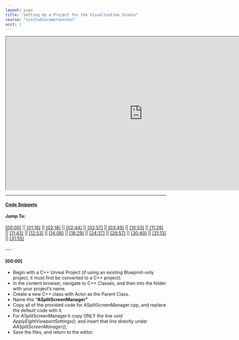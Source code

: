 ```yaml
---
layout: page
title: "Setting Up a Project for the Visualization Studio"
course: "visstudiocameraunreal"
unit: 1
---
```


<iframe src="https://www.youtube.com/embed/ewRKuI49vPQ" name="embed"
width="854" height="480" title="Visualization Studio Unreal Engine Setup Walkthrough" allow="autoplay" allowfullscreen="true"></iframe>

<hr>

<h4> <a href="codesnippets.html" target="_blank">Code Snippets</a></h4>
<h4>Jump To:</h4>
<p1>
<a href="https://www.youtube.com/embed/ewRKuI49vPQ?start=0&autoplay=1" target="embed" allow="autoplay" onclick="document.getElementById('[00:00]').scrollIntoView({ behavior: 'smooth', block: 'nearest', inline: 'nearest' });" >[00:00]</a>  ||  
<a href="https://www.youtube.com/embed/ewRKuI49vPQ?start=76&autoplay=1" target="embed" allow="autoplay" onclick="document.getElementById('[01:16]').scrollIntoView({ behavior: 'smooth', block: 'end', inline: 'nearest' });" >[01:16]</a>  ||  
<a href="https://www.youtube.com/embed/ewRKuI49vPQ?start=138&autoplay=1" target="embed" allow="autoplay" onclick="document.getElementById('[02:18]').scrollIntoView({ behavior: 'smooth', block: 'end', inline: 'nearest' });" >[02:18]</a>  ||  
<a href="https://www.youtube.com/embed/ewRKuI49vPQ?start=164&autoplay=1" target="embed" allow="autoplay" onclick="document.getElementById('[02:44]').scrollIntoView({ behavior: 'smooth', block: 'end', inline: 'nearest' });" >[02:44]</a>  ||  
<a href="https://www.youtube.com/embed/ewRKuI49vPQ?start=177&autoplay=1" target="embed" allow="autoplay" onclick="document.getElementById('[02:57]').scrollIntoView({ behavior: 'smooth', block: 'end', inline: 'nearest' });" >[02:57]</a>  ||  
<a href="https://www.youtube.com/embed/ewRKuI49vPQ?start=229&autoplay=1" target="embed" allow="autoplay" onclick="document.getElementById('[03:49]').scrollIntoView({ behavior: 'smooth', block: 'end', inline: 'nearest' });" >[03:49]</a>  ||  
<a href="https://www.youtube.com/embed/ewRKuI49vPQ?start=653&autoplay=1" target="embed" allow="autoplay" onclick="document.getElementById('[10:53]').scrollIntoView({ behavior: 'smooth', block: 'end', inline: 'nearest' });" >[10:53]</a>  ||  
<a href="https://www.youtube.com/embed/ewRKuI49vPQ?start=689&autoplay=1" target="embed" allow="autoplay" onclick="document.getElementById('[11:29]').scrollIntoView({ behavior: 'smooth', block: 'end', inline: 'nearest' });" >[11:29]</a>  ||  
<a href="https://www.youtube.com/embed/ewRKuI49vPQ?start=703&autoplay=1" target="embed" allow="autoplay" onclick="document.getElementById('[11:43]').scrollIntoView({ behavior: 'smooth', block: 'end', inline: 'nearest' });" >[11:43]</a>  ||  
<a href="https://www.youtube.com/embed/ewRKuI49vPQ?start=773&autoplay=1" target="embed" allow="autoplay" onclick="document.getElementById('[12:53]').scrollIntoView({ behavior: 'smooth', block: 'end', inline: 'nearest' });" >[12:53]</a>  ||  
<a href="https://www.youtube.com/embed/ewRKuI49vPQ?start=848&autoplay=1" target="embed" allow="autoplay" onclick="document.getElementById('[14:08]').scrollIntoView({ behavior: 'smooth', block: 'end', inline: 'nearest' });" >[14:08]</a>  ||  
<a href="https://www.youtube.com/embed/ewRKuI49vPQ?start=1109&autoplay=1" target="embed" allow="autoplay" onclick="document.getElementById('[18:29]').scrollIntoView({ behavior: 'smooth', block: 'end', inline: 'nearest' });" >[18:29]</a>  ||  
<a href="https://www.youtube.com/embed/ewRKuI49vPQ?start=1477&autoplay=1" target="embed" allow="autoplay" onclick="document.getElementById('[24:37]').scrollIntoView({ behavior: 'smooth', block: 'end', inline: 'nearest' });" >[24:37]</a>  ||  
<a href="https://www.youtube.com/embed/ewRKuI49vPQ?start=1797&autoplay=1" target="embed" allow="autoplay" onclick="document.getElementById('[29:57]').scrollIntoView({ behavior: 'smooth', block: 'end', inline: 'nearest' });" >[29:57]</a>  ||  
<a href="https://www.youtube.com/embed/ewRKuI49vPQ?start=1840&autoplay=1" target="embed" allow="autoplay" onclick="document.getElementById('[30:40]').scrollIntoView({ behavior: 'smooth', block: 'end', inline: 'nearest' });" >[30:40]</a>  ||  
<a href="https://www.youtube.com/embed/ewRKuI49vPQ?start=1873&autoplay=1" target="embed" allow="autoplay" onclick="document.getElementById('[31:13]').scrollIntoView({ behavior: 'smooth', block: 'end', inline: 'nearest' });" >[31:13]</a>  ||  
<a href="https://www.youtube.com/embed/ewRKuI49vPQ?start=1915&autoplay=1" target="embed" allow="autoplay" onclick="document.getElementById('[31:55]').scrollIntoView({ behavior: 'smooth', block: 'nearest', inline: 'nearest' });" >[31:55]</a><br><br>
</p1>
---

<div style="height: 300px;overflow: scroll;">
<h4>[00:00]</h4>
<ul>
  <li>Begin with a C++ Unreal Project (if using an existing Blueprint-only project, it must first be converted to a C++ project).</li>
  <li>In the content browser, navigate to C++ Classes, and then into the folder with your project’s name.</li>
  <li>Create a new C++ class with Actor as the Parent Class.</li>
  <li>Name this <b>“ASplitScreenManager”</b></li>
  <li>Copy all of the provided code for ASplitScreenManager.cpp, and replace the default code with it.</li>
  <li>For ASplitScreenManager.h copy ONLY the line <em>void ApplyEightViewportSettings();</em> and insert that line directly under <em>AASplitScreenManager();</em></li>
  <li>Save the files, and return to the editor.</li>
</ul>
<p id="[00:00]"></p>
<br><br>

<h4>[01:16]</h4>
<ul>
  <li>Create another C++ class, being sure to check “Show All Classes”</li>
  <li>Search for and select GameInstance as the parent class.</li>
  <li>Name this <b>“VizStudioGameInstance”</b></li>
  <li>Like before, copy all of the provided code for VizStudioGameInstance.cpp, and replace the default code.</li>
  <li>For VizStudioGameInstance.h, only the lines from  <em>public:</em>  to <em>ULocalPlayer…</em>  need to be copied from the provided code and pasted just below <em>GENERATED_BODY()</em> in Visual Studio.</li>
</ul>
<p id="[01:16]"></p>
<br><br>

<h4>[02:18]</h4>
<ul>
  <li>Back in the editor, create one more C++ class, and select GameViewportClient as the parent class.</li>
  <li>Name this <b>“VizStudioGameViewportClient”</b></li>
  <li>This requires no additional code.</li>
</ul>
<p id="[02:18]"></p>
<br><br>

<h4>[02:44]</h4>
<ul>
  <li>Now create a Blueprint class from ASplitScreenManager.</li>
  <li>Name this <b>“ASplitScreenManagerBP”</b></li>
  <li>This should be placed in your project’s Content folder. Go there now.</li>
</ul>
<p id="[02:44]"></p>
<br><br>

<h4>[02:57]</h4>
<ul>
  <li>Now to create a few more Blueprint classes.</li>
  <li>Create a Pawn class, and name it <b>“VizCameraReceiverPawn”</b></li>
  <li>Create a Game Mode Base class, and name it <b>“VizGameMode”</b></li>
  <li>Create another Pawn class, and name it <b>“VizParentPawn”</b></li>
  <li>Finally, create a Player Controller class, and name it <b>“VizPlayerController”</b></li>
</ul>
<p id="[02:57]"></p>
<br><br>

<h4>[03:49]</h4>
<ul>
    <li>Open up the VizGameMode Blueprint.</li>
    <li>Follow along with the video to continue setting up the VizGameMode.</li>
</ul>
<p id="[03:49]"></p>
<br><br>

<h4>[10:53]</h4>
<ul>
  <li>At this point, be sure that the Possess node inside your collapsed Change First Player To A Parent Pawn node has an execute output running to the collapsed node’s Outputs node.
</li>
  <li><em>Even if the collapsed nodes appear to be connected from the Event Graph, they will not be if this change is not made.</em>
</li>
  <li>From here, continue following along with the video to set up Panini Projection in the Construction Script.
</li>
</ul>
<p id="[10:53]"></p>
<br><br>

<h4>[11:29]</h4>
<ul>
  <li>Go to VizGameMode’s Class Defaults, and change the Default Pawn Class to <b>VizCameraReceiverPawn</b>, <em>NOT VizParentPawn</em></li>
  <li>Set the HUD class to None</li>
  <li>With that, the VizGameMode Blueprint is set up.</li>
</ul>
<p id="[11:29]"></p>
<br><br>

<h4>[11:43]</h4>
<ul>
  <li><em>*Technically, this section is optional if you do not plan to move the player in your project, or if you simply do not want vignetting when moving. If that is the case, skip to [14:08].</em></li>
  <li>Now, make a new material named Blur_PP.</li>
  <li>Follow the video closely for steps.</li>
</ul>
<p id="[11:43]"></p>
<br><br>

<h4>[12:53]</h4>
<ul>
  <li>It is important to note that the Input names on the Custom node are case sensitive. For example, “uv” can <b>NOT</b> be changed to “UV” without the code needing to be changed.</li>
  <li>Be sure to replace the default code in the Custom node with the code provided.</li>
</ul>
<p id="[12:53]"></p>
<br><br>

<h4>[14:08]</h4>
<ul>
  <li>Open the VizParentPawn Blueprint.</li>
  <li><em>*If you do not want movement functionality for your player, all you need for the following section is to follow the setup instructions for Event BeginPlay, and connect a GetActorTransform node to the SpawnActor node’s Spawn Transform pin as seen starting at [16:40]. </em></li>
</ul>
<p id="[14:08]"></p>
<br><br>

<h4>[18:29]</h4>
<ul>
  <li><em>*If you do not want vignetting during player movement, skip ahead to [30:40].</em></li>
</ul>
<p id="[18:29]"></p>
<br><br>

<h4>[24:37]</h4>
<ul>
  <li>You do not need to enter these values yet. At [29:57] a compiler error will require that the nodes be refreshed, and the values will be reset to their defaults. Hold off on entering those values for now.</li>
</ul>
<p id="[24:37]"></p>
<br><br>

<h4>[29:57]</h4>
<ul>
  <li>This compiler error is just Unreal not understanding that the old input names in the nodes have been changed. Unfortunately, this does mean that the values will need to be input again after the nodes are refreshed if you entered them earlier.</li>
</ul>
<p id="[29:57]"></p>
<br><br>

<h4>[30:40]</h4>
<ul>
  <li>Back in the VizParentPawn’s EventGraph, set up the Possessed Event.</li>
</ul>
<p id="[30:40]"></p>
<br><br>

<h4>[31:13]</h4>
<ul>
  <li>Now, open the VizCameraReceiverPawn Blueprint, and follow the video to set up the camera for correct use in the Visualization Studio.</li>
</ul>
<p id="[31:13]"></p>
<br><br>

<h4>[31:55]</h4>
<ul>
  <li>Lastly, open the Project Settings, and change the Default GameMode and Game Instance classes to VizGameMode and VizStudioGameInstance, respectively.</li>
</ul>
<p id="[31:55]"></p>
</div>
